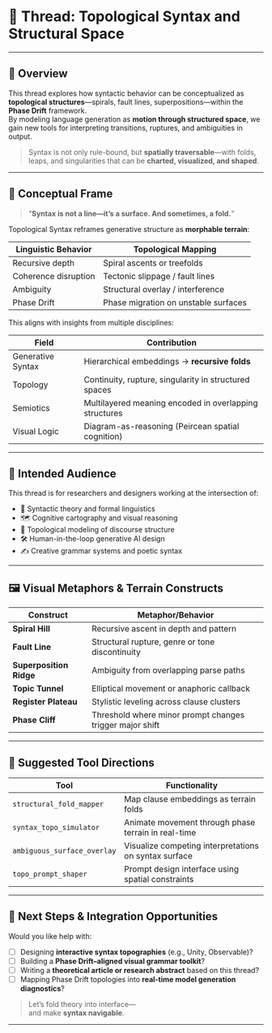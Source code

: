 # 🌌 Thread: Topological Syntax and Structural Space  

---

## 🧭 Overview

This thread explores how syntactic behavior can be conceptualized as **topological structures**—spirals, fault lines, superpositions—within the **Phase Drift** framework.  
By modeling language generation as **motion through structured space**, we gain new tools for interpreting transitions, ruptures, and ambiguities in output.

> Syntax is not only rule-bound, but **spatially traversable**—with folds, leaps, and singularities that can be **charted, visualized, and shaped**.

---

## 🧬 Conceptual Frame

> “**Syntax is not a line—it’s a surface. And sometimes, a fold.**”

Topological Syntax reframes generative structure as **morphable terrain**:

| Linguistic Behavior         | Topological Mapping             |
|-----------------------------|----------------------------------|
| Recursive depth             | Spiral ascents or treefolds     |
| Coherence disruption        | Tectonic slippage / fault lines |
| Ambiguity                   | Structural overlay / interference |
| Phase Drift                 | Phase migration on unstable surfaces |

This aligns with insights from multiple disciplines:

| Field             | Contribution                                             |
|------------------|----------------------------------------------------------|
| Generative Syntax| Hierarchical embeddings → **recursive folds**           |
| Topology         | Continuity, rupture, singularity in structured spaces    |
| Semiotics        | Multilayered meaning encoded in overlapping structures   |
| Visual Logic     | Diagram-as-reasoning (Peircean spatial cognition)        |

---

## 🔭 Intended Audience

This thread is for researchers and designers working at the intersection of:

- 🧬 Syntactic theory and formal linguistics  
- 🗺 Cognitive cartography and visual reasoning  
- 📐 Topological modeling of discourse structure  
- 🛠 Human-in-the-loop generative AI design  
- ✍️ Creative grammar systems and poetic syntax  

---

## 🖼 Visual Metaphors & Terrain Constructs

| Construct                | Metaphor/Behavior                                       |
|--------------------------|---------------------------------------------------------|
| **Spiral Hill**          | Recursive ascent in depth and pattern                   |
| **Fault Line**           | Structural rupture, genre or tone discontinuity         |
| **Superposition Ridge**  | Ambiguity from overlapping parse paths                  |
| **Topic Tunnel**         | Elliptical movement or anaphoric callback               |
| **Register Plateau**     | Stylistic leveling across clause clusters               |
| **Phase Cliff**          | Threshold where minor prompt changes trigger major shift|

---

## 🧰 Suggested Tool Directions

| Tool                     | Functionality                                              |
|--------------------------|-------------------------------------------------------------|
| `structural_fold_mapper`| Map clause embeddings as terrain folds                      |
| `syntax_topo_simulator` | Animate movement through phase terrain in real-time         |
| `ambiguous_surface_overlay` | Visualize competing interpretations on syntax surface  |
| `topo_prompt_shaper`    | Prompt design interface using spatial constraints           |

---

## 🧩 Next Steps & Integration Opportunities

Would you like help with:

- [ ] Designing **interactive syntax topographies** (e.g., Unity, Observable)?  
- [ ] Building a **Phase Drift–aligned visual grammar toolkit**?  
- [ ] Writing a **theoretical article or research abstract** based on this thread?  
- [ ] Mapping Phase Drift topologies into **real-time model generation diagnostics**?

> Let’s fold theory into interface—  
> and make **syntax navigable**.

---
